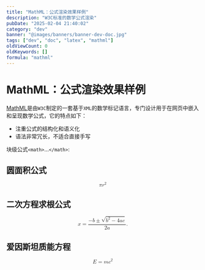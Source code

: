 ```yaml
---
title: "MathML：公式渲染效果样例"
description: "W3C标准的数学公式渲染"
pubDate: "2025-02-04 21:40:02"
category: "dev"
banner: "@images/banners/banner-dev-doc.jpg"
tags: ["dev", "doc", "latex", "mathml"]
oldViewCount: 0
oldKeywords: []
formula: "mathml"
---
```


# MathML：公式渲染效果样例

[MathML](https://w3c.github.io/mathml/)是由`W3C`制定的一套基于`XML`的数学标记语言，专门设计用于在网页中嵌入和呈现数学公式，它的特点如下：
- 注重公式的结构化和语义化
- 语法非常冗长，不适合直接手写

块级公式`<math>`...`</math>`:

## 圆面积公式

<math xmlns='http://www.w3.org/1998/Math/MathML' display='block'>
        <mi>&#x03C0;<!-- p --></mi>
        <mo>&#x2062;<!-- &InvisibleTimes; --></mo>
        <msup>
          <mi>r</mi>
          <mn>2</mn>
        </msup>
</math>

## 二次方程求根公式

<math xmlns="http://www.w3.org/1998/Math/MathML" display="block">
  <mi>x</mi> <mo>=</mo>
  <mrow>
    <mfrac>
      <mrow>
        <mo>&#x2212;</mo>
        <mi>b</mi>
        <mo>&#x00B1;</mo>
        <msqrt>
          <msup><mi>b</mi><mn>2</mn></msup>
          <mo>&#x2212;</mo>
          <mn>4</mn><mi>a</mi><mi>c</mi>
        </msqrt>
      </mrow>
      <mrow>
        <mn>2</mn><mi>a</mi>
      </mrow>
    </mfrac>
  </mrow>
  <mtext>.</mtext>
</math>

## 爱因斯坦质能方程

<math xmlns="http://www.w3.org/1998/Math/MathML" display="block">
<mtable>
  <mlabeledtr id="e-is-m-c-square">
    <mrow>
      <mi>E</mi>
      <mo>=</mo>
      <mi>m</mi>
      <mo>⁢<!--INVISIBLE TIMES--></mo>
      <msup>
        <mi>c</mi>
        <mn>2</mn>
      </msup>
    <mrow>
  </mlabeledtr>
  </mtable>
</math>
